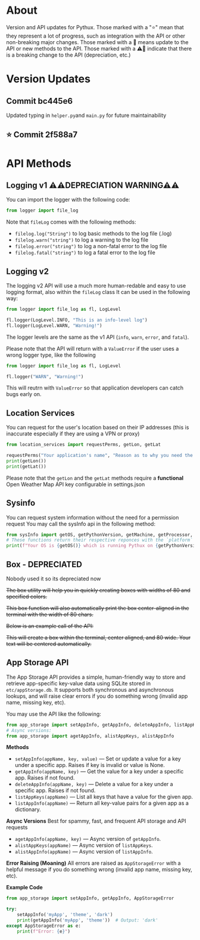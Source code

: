 # About
Version and API updates for Pythux. Those marked with a "⭐" mean that they represent a lot of progress, such as integration with the API or other non-breaking major changes.
Those marked with a 📝 means update to the API or new methods to the API.
Those marked with a ⚠📝 indicate that there is a breaking change to the API (depreciation, etc.)
# Version Updates
## Commit bc445e6
Updated typing in `helper.py`and `main.py` for future maintainability
## ⭐ Commit 2f588a7
# API Methods
## Logging v1 ⚠⚠DEPRECIATION WARNING⚠⚠
You can import the logger with the following code:

```python
from logger import file_log
```
Note that `fileLog` comes with the following methods:
- `filelog.log("String")` to log basic methods to the log file (.log)
- `filelog.warn("string")` to log a warning to the log file
- `filelog.error("string")` to log a non-fatal error to the log file
- `filelog.fatal("string")` to log a fatal error to the log file
## Logging v2
The logging v2 API will use a much more human-redable and easy to use logging format, also within the `fileLog` class
It can be used in the following way:

```python
from logger import file_log as fl, LogLevel

fl.logger(LogLevel.INFO, "This is an info-level log")
fl.logger(LogLevel.WARN, "Warning!")
```
The logger levels are the same as the v1 API (`info`, `warn`, `error`, and `fatal`).

Please note that the API will return with a `ValueError` if the user uses a wrong logger type, like the following

```python
from logger import file_log as fl, LogLevel

fl.logger("WARN", "Warning!")
```
This will reutrn with `ValueError` so that application developers can catch bugs early on.

## Location Services
You can request for the user's location based on their IP addresses (this is inaccurate especially if they are using a VPN or proxy)

```python
from location_services import requestPerms, getLon, getLat

requestPerms("Your application's name", "Reason as to why you need the data")
print(getLon())
print(getLat())
```
Please note that the `getLon` and the `getLat` methods require a **functional** Open Weather Map API key configurable in settings.json

## Sysinfo
You can request system information without the need for a permission request
You may call the sysInfo api in the following method:
```python
from sysInfo import getOS, getPythonVersion, getMachine, getProcessor, getPlatform
# These functions return their respective reponces with the `platform` package
print(f"Your OS is {getOS()} which is running Pythux on {getPythonVersion()}")
```

## Box - DEPRECIATED
Nobody used it so its depreciated now

~~The box utility will help you in quickly creating boxes with widths of 80 and specified colors.~~

~~This box function will also automatically print the box center-aligned in the terminal with the width of 80 chars.~~

~~Below is an example call of the API:~~

~~This will create a box within the terminal, center aligned, and 80 wide. Your text will be centered automatically.~~

## App Storage API
The App Storage API provides a simple, human-friendly way to store and retrieve app-specific key-value data using SQLite stored in `etc/appStorage.db`. It supports both synchronous and asynchronous lookups, and will raise clear errors if you do something wrong (invalid app name, missing key, etc).

You may use the API like the following:

```python
from app_storage import setAppInfo, getAppInfo, deleteAppInfo, listAppKeys, listAppInfo
# Async versions:
from app_storage import agetAppInfo, alistAppKeys, alistAppInfo
```

 **Methods**
- `setAppInfo(appName, key, value)` — Set or update a value for a key under a specific app. Raises if key is invalid or value is None.
- `getAppInfo(appName, key)` — Get the value for a key under a specific app. Raises if not found.
- `deleteAppInfo(appName, key)` — Delete a value for a key under a specific app. Raises if not found.
- `listAppKeys(appName)` — List all keys that have a value for the given app.
- `listAppInfo(appName)` — Return all key-value pairs for a given app as a dictionary.

**Async Versions**
Best for spammy, fast, and frequent API storage and API requests
- `agetAppInfo(appName, key)` — Async version of `getAppInfo`.
- `alistAppKeys(appName)` — Async version of `listAppKeys`.
- `alistAppInfo(appName)` — Async version of `listAppInfo`.

**Error Raising (Moaning)**
All errors are raised as `AppStorageError` with a helpful message if you do something wrong (invalid app name, missing key, etc).

**Example Code**

```python
from app_storage import setAppInfo, getAppInfo, AppStorageError

try:
    setAppInfo('myApp', 'theme', 'dark')
    print(getAppInfo('myApp', 'theme'))  # Output: 'dark'
except AppStorageError as e:
    print(f"Error: {e}")
```